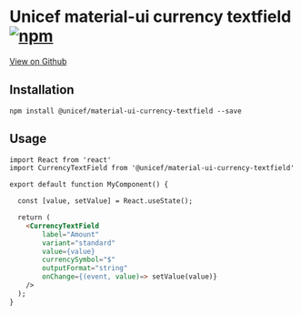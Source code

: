 # Unicef material-ui currency textfield [![npm](https://img.shields.io/npm/v/@unicef/material-ui-currency-textfield.svg?style=flat-square)](https://www.npmjs.com/package/@unicef/material-ui-currency-textfield)

[View on Github](https://github.com/unicef/material-ui-currency-textfield)
## Installation
 ```htmls
 npm install @unicef/material-ui-currency-textfield --save
```
## Usage

```html
import React from 'react'
import CurrencyTextField from '@unicef/material-ui-currency-textfield'

export default function MyComponent() {

  const [value, setValue] = React.useState();

  return (
    <CurrencyTextField
		label="Amount"
		variant="standard"
		value={value}
		currencySymbol="$"
		outputFormat="string"
		onChange={(event, value)=> setValue(value)}
    />
  );
}
```
